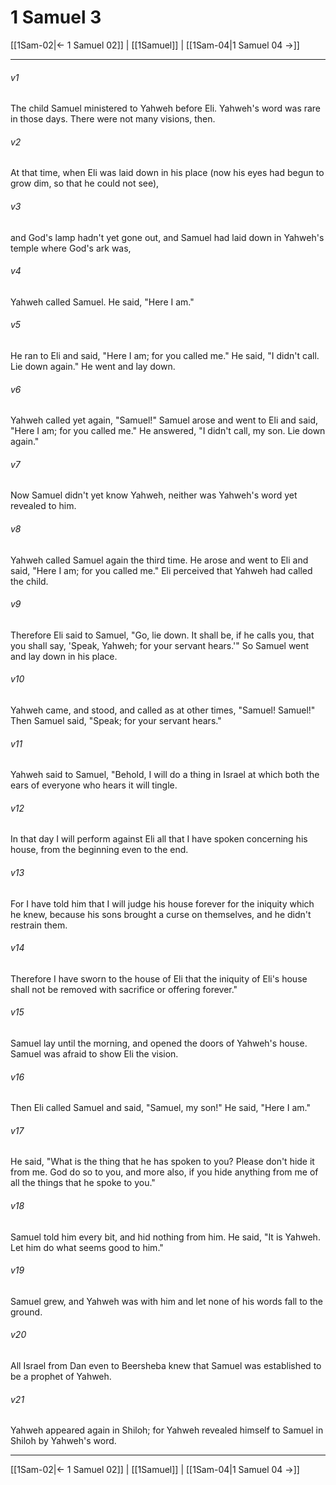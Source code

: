 # 1 Samuel 3

[[1Sam-02|← 1 Samuel 02]] | [[1Samuel]] | [[1Sam-04|1 Samuel 04 →]]
***



###### v1 
The child Samuel ministered to Yahweh before Eli. Yahweh's word was rare in those days. There were not many visions, then. 

###### v2 
At that time, when Eli was laid down in his place (now his eyes had begun to grow dim, so that he could not see), 

###### v3 
and God's lamp hadn't yet gone out, and Samuel had laid down in Yahweh's temple where God's ark was, 

###### v4 
Yahweh called Samuel. He said, "Here I am." 

###### v5 
He ran to Eli and said, "Here I am; for you called me." He said, "I didn't call. Lie down again." He went and lay down. 

###### v6 
Yahweh called yet again, "Samuel!" Samuel arose and went to Eli and said, "Here I am; for you called me." He answered, "I didn't call, my son. Lie down again." 

###### v7 
Now Samuel didn't yet know Yahweh, neither was Yahweh's word yet revealed to him. 

###### v8 
Yahweh called Samuel again the third time. He arose and went to Eli and said, "Here I am; for you called me." Eli perceived that Yahweh had called the child. 

###### v9 
Therefore Eli said to Samuel, "Go, lie down. It shall be, if he calls you, that you shall say, 'Speak, Yahweh; for your servant hears.'" So Samuel went and lay down in his place. 

###### v10 
Yahweh came, and stood, and called as at other times, "Samuel! Samuel!" Then Samuel said, "Speak; for your servant hears." 

###### v11 
Yahweh said to Samuel, "Behold, I will do a thing in Israel at which both the ears of everyone who hears it will tingle. 

###### v12 
In that day I will perform against Eli all that I have spoken concerning his house, from the beginning even to the end. 

###### v13 
For I have told him that I will judge his house forever for the iniquity which he knew, because his sons brought a curse on themselves, and he didn't restrain them. 

###### v14 
Therefore I have sworn to the house of Eli that the iniquity of Eli's house shall not be removed with sacrifice or offering forever." 

###### v15 
Samuel lay until the morning, and opened the doors of Yahweh's house. Samuel was afraid to show Eli the vision. 

###### v16 
Then Eli called Samuel and said, "Samuel, my son!" He said, "Here I am." 

###### v17 
He said, "What is the thing that he has spoken to you? Please don't hide it from me. God do so to you, and more also, if you hide anything from me of all the things that he spoke to you." 

###### v18 
Samuel told him every bit, and hid nothing from him. He said, "It is Yahweh. Let him do what seems good to him." 

###### v19 
Samuel grew, and Yahweh was with him and let none of his words fall to the ground. 

###### v20 
All Israel from Dan even to Beersheba knew that Samuel was established to be a prophet of Yahweh. 

###### v21 
Yahweh appeared again in Shiloh; for Yahweh revealed himself to Samuel in Shiloh by Yahweh's word.

***
[[1Sam-02|← 1 Samuel 02]] | [[1Samuel]] | [[1Sam-04|1 Samuel 04 →]]
